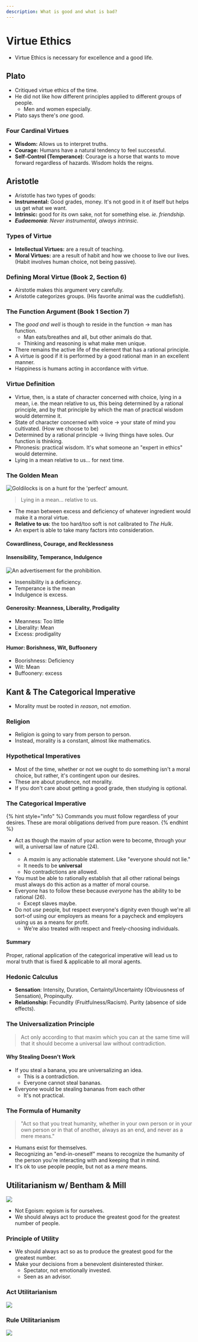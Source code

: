 ```yaml
---
description: What is good and what is bad?
---
```


# Virtue Ethics

* Virtue Ethics is necessary for excellence and a good life.

## Plato

* Critiqued virtue ethics of the time.
* He did not like how different principles applied to different groups of people.
  * Men and women especially.
* Plato says there's _one_ good.

### Four Cardinal Virtues

* **Wisdom:** Allows us to interpret truths.
* **Courage:** Humans have a natural tendency to feel successful.
* **Self-Control (Temperance)**: Courage is a horse that wants to move forward regardless of hazards. Wisdom holds the reigns.

## Aristotle

* Aristotle has two types of goods:
* **Instrumental:** Good grades, money. It's not good in it of itself but helps us get what we want.
* **Intrinsic:** good for its own sake, not for something else. _ie. friendship._
* _**Eudaemonia**: Never instrumental, always intrinsic._

### Types of Virtue

* **Intellectual Virtues:** are a result of teaching.
* **Moral Virtues:** are a result of habit and how we choose to live our lives. (Habit involves human choice, not being passive).

### Defining Moral Virtue (Book 2, Section 6)

* Airstotle makes this argument very carefully.
* Aristotle categorizes groups. (His favorite animal was the cuddlefish).

### The Function Argument (Book 1 Section 7)

* The _good and well_ is though to reside in the function -> man has function.
  * Man eats/breathes and all, but other animals do that.
  * Thinking and reasoning is what make men unique.
* There remains the active life of the element that has a rational principle.
* A virtue is good if it is performed by a good rational man in an excellent manner.
* Happiness is humans acting in accordance with virtue.

### Virtue Definition

* Virtue, then, is a state of character concerned with choice, lying in a mean, i.e. the mean relative to us, this being determined by a rational principle, and by that principle by which the man of practical wisdom would determine it.
* State of character concerned with voice -> your state of mind you cultivated. (How we choose to be)
* Determined by a rational principle -> living things have soles. Our function is thinking.
* Phronesis: practical wisdom. It's what someone an "expert in ethics" would determine.
* Lying in a mean relative to us... for next time.

### The Golden Mean

![Goldilocks is on a hunt for the 'perfect' amount.](<../../.gitbook/assets/image (415).png>)

> Lying in a mean... relative to us.

* The mean between excess and deficiency of whatever ingredient would make it a moral virtue.
* **Relative to us**: the too hard/too soft is not calibrated to _The Hulk_.&#x20;
* An expert is able to take many factors into consideration.&#x20;

#### Cowardliness, Courage, and Recklessness

#### Insensibility, Temperance, Indulgence

![An advertisement for the prohibition.](<../../.gitbook/assets/image (416).png>)

* Insensibility is a deficiency.
* Temperance is the mean
* Indulgence is excess.

#### Generosity: Meanness, Liberality, Prodigality

* Meanness: Too little
* Liberality: Mean
* Excess: prodigality

#### Humor: Borishness, Wit, Buffoonery

* Boorishness: Deficiency
* Wit: Mean
* Buffoonery: excess

## Kant & The Categorical Imperative

* Morality must be rooted in _reason_, not _emotion_.&#x20;

### Religion

* Religion is going to vary from person to person.
* Instead, morality is a constant, almost like mathematics.

### Hypothetical Imperatives

* Most of the time, whether or not we ought to do something isn't a moral choice, but rather, it's contingent upon our desires.
* These are about prudence, not morality.
* If you don't care about getting a good grade, then studying is optional.

### The Categorical Imperative

{% hint style="info" %}
Commands you must follow regardless of your desires. These are moral obligations derived from pure reason.
{% endhint %}

* Act as though the maxim of your action were to become, through your will, a universal law of nature (24).
*
  * A _maxim_ is any actionable statement. Like "everyone should not lie."
  * It needs to be **universal**&#x20;
  * No contradictions are allowed.
* You must be able to rationally establish that all other rational beings must always do this action as a matter of moral course.
* Everyone has to follow these because _everyone_ has the ability to be rational (26).
  * Except slaves maybe.
* Do not _use_ people, but respect everyone's dignity even though we're all sort-of using our employers as means for a paycheck and employers using us as a means for profit.
  * We're also treated with respect and freely-choosing individuals.

#### Summary

Proper, rational application of the categorical imperative will lead us to moral truth that is fixed & applicable to all moral agents.

### Hedonic Calculus

* **Sensation**: Intensity, Duration, Certainty/Uncertainty (Obviousness of Sensation), Propinquity.
* **Relationship:** Fecundity (Fruitfulness/Racism). Purity (absence of side effects).

### The Universalization Principle

> Act only according to that maxim which you can at the same time will that it should become a universal law without contradiction.

#### Why Stealing Doesn't Work

* If you steal a banana, you are universalizing an idea.
  * This is a contradiction.
  * Everyone cannot steal bananas.
* Everyone would be stealing bananas from each other
  * It's not practical.

### The Formula of Humanity

> "Act so that you treat humanity, whether in your own person or in your own person or in that of another, always as an end, and never as a mere means."

* Humans exist for themselves.
* Recognizing an "end-in-oneself" means to recognize the humanity of the person you're interacting with and keeping that in mind.
* It's ok to use people people, but not as a _mere_ means.

## Utilitarianism w/ Bentham & Mill

![](<../../.gitbook/assets/image (427).png>)

* Not Egoism: egoism is for ourselves.
* We should always act to produce the greatest good for the greatest number of people.

### Principle of Utility

* We should always act so as to produce the greatest good for the greatest number.
* Make your decisions from a benevolent disinterested thinker.
  * Spectator, not emotionally invested.
  * Seen as an advisor.

### Act Utilitarianism

![](<../../.gitbook/assets/image (429).png>)

### Rule Utilitarianism

![](<../../.gitbook/assets/image (428).png>)
